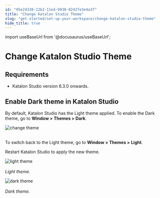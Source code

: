 ```yaml
---
id: "95e24330-22b2-11ed-9930-0242fe3e4a3f"
title: "Change Katalon Studio Theme"
slug: "get-started/set-up-your-workspace/change-katalon-studio-theme"
hide_title: true
---
```

import useBaseUrl from '@docusaurus/useBaseUrl';


# <a id="id" class="anchor_top_offset"/><a id="ariaid-title1" class="anchor_top_offset"/>Change <span xmlns="http://www.w3.org/1999/xhtml" className="ph">Katalon Studio</span>  Theme


## Requirements

                        
<div xmlns="http://www.w3.org/1999/xhtml" className="p">
  <ul className="ul"><li className="li">
      <p className="p"><span className="ph">Katalon Studio</span> version 6.3.0 onwards.</p>
    </li></ul>
</div>
        

## Enable Dark theme in <span xmlns="http://www.w3.org/1999/xhtml" className="ph">Katalon Studio</span> 

                        
<p xmlns="http://www.w3.org/1999/xhtml" className="p">By default, Katalon Studio has the Light theme applied. To enable the Dark theme, go to <strong className="ph b">Window &gt; Themes &gt; Dark</strong>.</p> 
            
<p xmlns="http://www.w3.org/1999/xhtml" className="p"><img className="image" src={useBaseUrl("https://github.com/katalon-studio/docs-images/raw/master/katalon-studio/docs/theme/change-theme.png")} width={350} alt="change theme" /><br /><br /></p> 
            
<p xmlns="http://www.w3.org/1999/xhtml" className="p">To switch back to the Light theme, go to <strong className="ph b">Window &gt; Themes &gt; Light</strong>.</p> 
            
<p xmlns="http://www.w3.org/1999/xhtml" className="p">Restart <span className="ph">Katalon Studio</span> to apply the new theme.</p> 
            
<p xmlns="http://www.w3.org/1999/xhtml" className="p"> <img className="image" src={useBaseUrl("https://github.com/katalon-studio/docs-images/raw/master/katalon-studio/docs/theme/light-theme.png")} alt="light theme" /><br /><br /> <em className="ph i">Light theme.</em> </p> 
            
<p xmlns="http://www.w3.org/1999/xhtml" className="p"> <img className="image" src={useBaseUrl("https://github.com/katalon-studio/docs-images/raw/master/katalon-studio/docs/theme/dark-theme.png")} alt="dark theme" /><br /><br /> <em className="ph i">Dark theme.</em> </p> 
        
